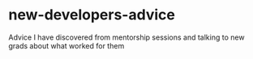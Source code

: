 # new-developers-advice
Advice I have discovered from mentorship sessions and talking to new grads about what worked for them
